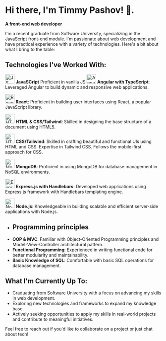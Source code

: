 
# Hi there, I'm Timmy Pashov! 👋.
**A front-end web developer**

I'm a recent graduate from Software University, specializing in the JavaScript front-end module. I'm passionate about web development and have practical experience with a variety of technologies. Here's a bit about what I bring to the table:

## Technologies I've Worked With:
  <img src="https://cdn.worldvectorlogo.com/logos/javascript-1.svg" alt="JS logo" width="30" height="30"> **JavaSCript**
  Proficient in vanilla JS
 <img src="https://angular.io/assets/images/logos/angular/angular.svg" alt="Angular Logo" width="30" height="30"> **Angular with TypeScript**: 
  Leveraged Angular to build dynamic and responsive web applications.
  
 <img src="https://upload.wikimedia.org/wikipedia/commons/a/a7/React-icon.svg" alt="React Logo" width="30" height="30"> **React**: 
  Proficient in building user interfaces using React, a popular JavaScript library.
  
 <img src="https://upload.wikimedia.org/wikipedia/commons/6/61/HTML5_logo_and_wordmark.svg" alt="HTML5 Logo" width="30" height="30"> **HTML & CSS/Tailwind**: 
  Skilled in designing the base structure of a document using HTML5.
  
 <img src="https://upload.wikimedia.org/wikipedia/commons/6/62/CSS3_logo.svg" alt="HTML5 Logo" width="30" height="30"> **CSS/Tailwind**: 
  Skilled in crafting beautiful and functional UIs using HTML and CSS. 
  Expertise in Tailwind CSS. Follows the mobile-first approach for CSS.

 <img src="https://www.vectorlogo.zone/logos/mongodb/mongodb-icon.svg" alt="MongoDB Logo" width="30" height="30"> **MongoDB**: 
  Proficient in using MongoDB for database management in NoSQL environments.
  
 <img src="https://upload.wikimedia.org/wikipedia/commons/6/64/Expressjs.png" alt="Express.js Logo" width="30" height="30"> **Express.js with Handlebars**: 
  Developed web applications using Express.js framework with Handlebars templating engine.
  
 <img src="https://upload.wikimedia.org/wikipedia/commons/d/d9/Node.js_logo.svg" alt="Node.js Logo" width="30" height="30"> **Node.js**: 
  Knowledgeable in building scalable and efficient server-side applications with Node.js.
  
- ## Programming principles
- **OOP & MVC**: Familiar with Object-Oriented Programming principles and Model-View-Controller architectural pattern.
- **Functional Programming**: Experienced in writing functional code for better modularity and maintainability.
- **Basic Knowledge of SQL**: Comfortable with basic SQL operations for database management.

## What I'm Currently Up To:

- Graduating from Software University with a focus on advancing my skills in web development.
- Exploring new technologies and frameworks to expand my knowledge base.
- Actively seeking opportunities to apply my skills in real-world projects and contribute to meaningful initiatives.



Feel free to reach out if you'd like to collaborate on a project or just chat about tech!


<!--
**TimiPashov/TimiPashov** is a ✨ _special_ ✨ repository because its `README.md` (this file) appears on your GitHub profile.

Here are some ideas to get you started:

- 🔭 I’m currently working on ...
- 🌱 I’m currently learning ...
- 👯 I’m looking to collaborate on ...
- 🤔 I’m looking for help with ...
- 💬 Ask me about ...
- 📫 How to reach me: ...
- 😄 Pronouns: ...
- ⚡ Fun fact: ...
-->
